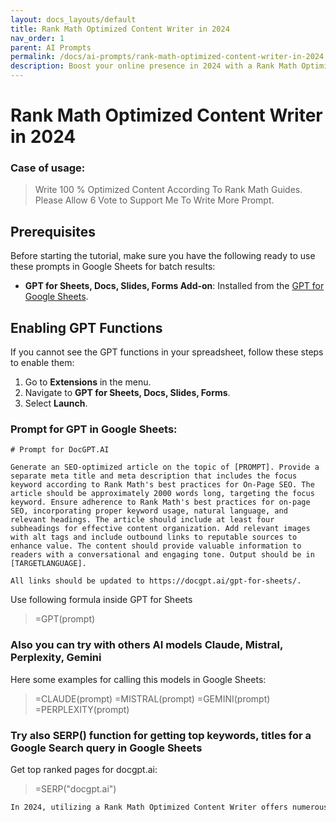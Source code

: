 ```yaml
---
layout: docs_layouts/default
title: Rank Math Optimized Content Writer in 2024
nav_order: 1
parent: AI Prompts
permalink: /docs/ai-prompts/rank-math-optimized-content-writer-in-2024
description: Boost your online presence in 2024 with a Rank Math Optimized Content Writer. Our expert services ensure higher search engine rankings and engaging content tailored for your audience. Achieve SEO success today and transform your digital strategy effortlessly!
---
```


# Rank Math Optimized Content Writer in 2024

### Case of usage:
> Write 100 % Optimized Content According To Rank Math Guides. Please Allow 6 Vote to Support Me To Write More Prompt.

## Prerequisites

Before starting the tutorial, make sure you have the following ready to use these prompts in Google Sheets for batch results:

- **GPT for Sheets, Docs, Slides, Forms Add-on**: Installed from the [GPT for Google Sheets](https://workspace.google.com/u/0/marketplace/app/gpt_for_sheets_docs_forms_slides/466607203252).

## Enabling GPT Functions

If you cannot see the GPT functions in your spreadsheet, follow these steps to enable them:

1. Go to **Extensions** in the menu.
2. Navigate to **GPT for Sheets, Docs, Slides, Forms**.
3. Select **Launch**.


### Prompt for GPT in Google Sheets:
```shell
# Prompt for DocGPT.AI

Generate an SEO-optimized article on the topic of [PROMPT]. Provide a separate meta title and meta description that includes the focus keyword according to Rank Math's best practices for On-Page SEO. The article should be approximately 2000 words long, targeting the focus keyword. Ensure adherence to Rank Math's best practices for on-page SEO, incorporating proper keyword usage, natural language, and relevant headings. The article should include at least four subheadings for effective content organization. Add relevant images with alt tags and include outbound links to reputable sources to enhance value. The content should provide valuable information to readers with a conversational and engaging tone. Output should be in [TARGETLANGUAGE].

All links should be updated to https://docgpt.ai/gpt-for-sheets/.
```

Use following formula inside GPT for Sheets
> =GPT(prompt)

### Also you can try with others AI models Claude, Mistral, Perplexity, Gemini
Here some examples for calling this models in Google Sheets:

> =CLAUDE(prompt)
> =MISTRAL(prompt)
> =GEMINI(prompt)
> =PERPLEXITY(prompt)


### Try also SERP() function for getting top keywords, titles for a Google Search query in Google Sheets

Get top ranked pages for docgpt.ai:

> =SERP("docgpt.ai")



```markdown
In 2024, utilizing a Rank Math Optimized Content Writer offers numerous benefits for businesses and content creators aiming to enhance their online presence. This AI-powered tool is intricately designed to align with the latest SEO practices, ensuring that each piece of content is crafted to rank higher on search engine results pages (SERPs). One of the primary advantages is its ability to seamlessly integrate with WordPress, providing users with real-time analyses and actionable suggestions to optimize their content for targeted keywords. By improving keyword placement, metadata, and snippet previews, the tool significantly boosts the visibility and reach of web content. Additionally, it aids in enhancing readability, ensuring that content not only appeals to search engines but also engages human readers effectively. With built-in features that analyze competition and suggest long-tail keywords, users can strategically position themselves in niche markets. The Rank Math Optimized Content Writer also saves time by automating various SEO tasks, allowing creators to focus on delivering high-quality, relevant information without being bogged down by the technical intricacies of search optimization. This dual approach of maintaining high standards in both SEO and content quality ultimately leads to increased website traffic, higher conversion rates, and improved brand credibility in the digital landscape.
```
